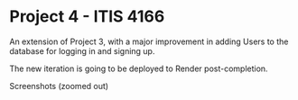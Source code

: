 # Project 4 - ITIS 4166

An extension of Project 3, with a major improvement in adding Users to the database for logging in and signing up.

The new iteration is going to be deployed to Render post-completion.

Screenshots (zoomed out)


<!-- Additional Features
For Project 3, my additional features I have added is showing the old movie genre category in the edit event page as a disabled option, so that a new category would be selected when editing to avoid confusion.
Progress & Challenges
-	The status of Project 3 at this point is complete. I have no remaining portions to complete for this assignment, so consider this submission as complete and valid. I had very few issues with Mongoose and integrating the schema into my app but I managed to fix them when I realized it was similar to the exercises so it became easier to implement.
-	The easy parts of the assignment was creating the converting the model to a new schema and exporting the model, but the most difficult part was modifying the controller to allow CRUD to follow Mongoose methods, routes, and models, but it was done with perseverance and I am glad I am finished with the project. -->
